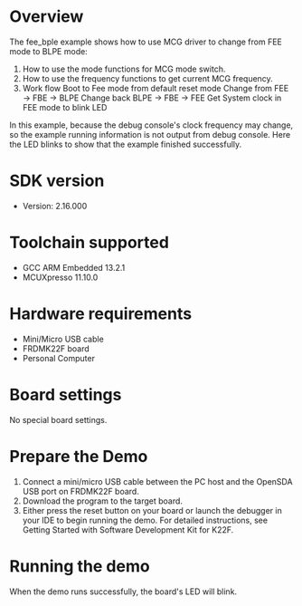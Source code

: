 Overview
========
The fee_bple example shows how to use MCG driver to change from FEE mode to BLPE mode:

 1. How to use the mode functions for MCG mode switch.
 2. How to use the frequency functions to get current MCG frequency.
 3. Work flow
    Boot to Fee mode from default reset mode
    Change from FEE -> FBE -> BLPE
    Change back BLPE -> FBE -> FEE
    Get System clock in FEE mode to blink LED

In this example, because the debug console's clock frequency may change,
so the example running information is not output from debug console. Here the
LED blinks to show that the example finished successfully.

SDK version
===========
- Version: 2.16.000

Toolchain supported
===================
- GCC ARM Embedded  13.2.1
- MCUXpresso  11.10.0

Hardware requirements
=====================
- Mini/Micro USB cable
- FRDMK22F board
- Personal Computer

Board settings
==============
No special board settings.

Prepare the Demo
================
1. Connect a mini/micro USB cable between the PC host and the OpenSDA USB port on FRDMK22F board.
2. Download the program to the target board.
3. Either press the reset button on your board or launch the debugger in your IDE to begin running
   the demo. For detailed instructions, see Getting Started with Software Development Kit for
   K22F.

Running the demo
================
When the demo runs successfully, the board's LED will blink.
